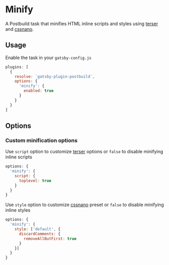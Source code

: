 # Minify
A Postbuild task that minifies HTML inline scripts and styles using [terser][terser] and [cssnano][cssnano].

## Usage
Enable the task in your `gatsby-config.js`
```javascript
plugins: [
  {
    resolve: `gatsby-plugin-postbuild`,
    options: {
      'minify': {
        enabled: true
      }
    }
  }
]
```

## Options

### Custom minification options
Use `script` option to customize [terser][terser] options or `false` to disable minifying inline scripts
```javascript
options: {
  'minify': {
    script: {
      toplevel: true
    }
  }
}
```

Use `style` option to customize [cssnano][cssnano] preset or `false` to disable minifying inline styles
```javascript
options: {
  'minify': {
    style: ['default', {
      discardComments: {
        removeAllButFirst: true
      }
    }]
  }
}
```

[terser]: https://github.com/terser/terser
[cssnano]: https://github.com/cssnano/cssnano
